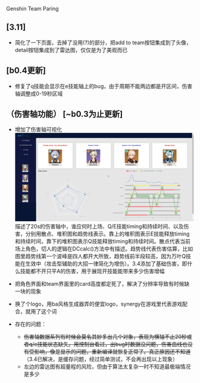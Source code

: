 Genshin Team Paring

[3.11]
- 
- 简化了一下页面，去掉了没用(?)的部分，把add to team按钮集成到了头像，detail按钮集成到了雷达图，仅仅是为了美观而已

[b0.4更新]
- 
- 修复了q技能会显示在e技能轴上的bug，由于周期不能两边都是开区间，伤害轴调整成0-19秒区域

（伤害轴功能）
[~b0.3为止更新]
- 
- 增加了伤害轴可视化
![](src/assets/demo/界面介绍.png)
描述了20s的伤害轴中，谁应何时上场、Q/E技能timing和持续时间、以及伤害，分别用散点、堆积图和趋势线表示。靠上的堆积图表示E技能释放timing和持续时间，靠下的堆积图表示Q技能释放timing和持续时间。散点代表当前场上角色，切人的逻辑在DCcalc()方法中有描述。趋势线代表伤害估算，比如图里趋势线第一个波峰是四人都开大所致，趋势线前半段较高，因为万叶Q技能在生效中（攻击型辅助的大招一律简化为增伤）。3.4添加了基础伤害，即什么技能都不开只平A的伤害，用于展现开技能能带来多少伤害增幅

- 把角色界面和team界面里的card高度都定死了，解决了分辨率导致有时候缺一块的现象

- 换了个logo，用ba风格生成器弄的便宜logo，synergy在游戏里代表游戏配合，就用了这个词

- 存在的问题：
    - ~~伤害轴数据系列有时候会莫名其妙多出几个对象，表现为横轴不止20秒或者q/e技能状态缺失。用控制台看过，出bug时数据没问题，伤害曲线也没有受影响，像是显示的问题，重新编译就恢复正常了。真正原因还不知道~~
    （3.4已解决，是缓存问题，经过简单测试，不会再出现以上现象）
    - 左边的雷达图有超量程的风险，但由于算法太复杂一时不知道最极端情况是多少


